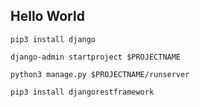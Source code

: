 ## Hello World

`pip3 install django`

`django-admin startproject $PROJECTNAME`

`python3 manage.py $PROJECTNAME/runserver`

`pip3 install djangorestframework`